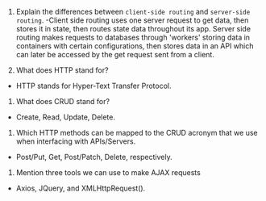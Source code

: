 1.  Explain the differences between `client-side routing` and `server-side routing`. 
-Client side routing uses one server request to get data, then stores it in state, then routes state data throughout its app. Server side routing makes requests to databases through 'workers' storing data in containers with certain configurations, then stores data in an API which can later be accessed by the get request sent from a client. 

1.  What does HTTP stand for?
- HTTP stands for Hyper-Text Transfer Protocol.

1.  What does CRUD stand for?
- Create, Read, Update, Delete.

1.  Which HTTP methods can be mapped to the CRUD acronym that we use when interfacing with APIs/Servers.
- Post/Put, Get, Post/Patch, Delete, respectively.

1.  Mention three tools we can use to make AJAX requests
- Axios, JQuery, and XMLHttpRequest().
